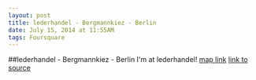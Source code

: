 ```yaml
---
layout: post
title: lederhandel - Bergmannkiez - Berlin
date: July 15, 2014 at 11:55AM
tags: Foursquare
---
```

##lederhandel - Bergmannkiez - Berlin
I'm at lederhandel! [map link](http://ift.tt/1jLoGcQ)
[link to source](http://ift.tt/1wpkL5H) 
